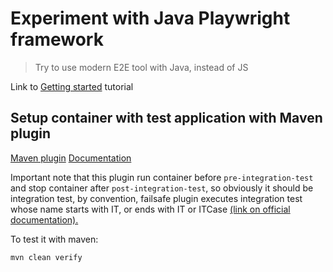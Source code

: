 # Experiment with Java Playwright framework

> Try to use modern E2E tool with Java, instead of JS

Link to [Getting started](https://playwright.dev/java/docs/intro) tutorial

## Setup container with test application with Maven plugin

[Maven plugin](https://github.com/fabric8io/docker-maven-plugin)
[Documentation](http://dmp.fabric8.io/)

Important note that this plugin run container before `pre-integration-test` and stop container  after `post-integration-test`,
so obviously it should be integration test, by convention, failsafe plugin executes integration test whose name starts
with IT, or ends with IT or ITCase
[(link on official documentation).](https://maven.apache.org/surefire/maven-failsafe-plugin/examples/inclusion-exclusion.html)

To test it with maven:
```bash
mvn clean verify
```

